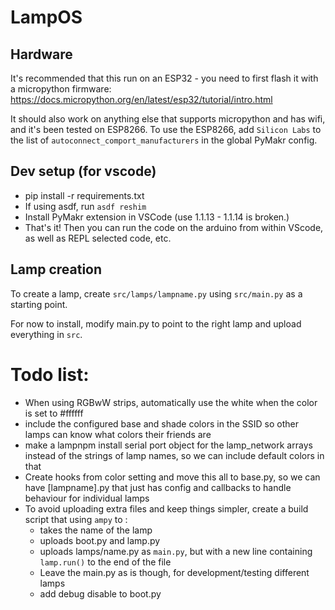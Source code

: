 # LampOS 

## Hardware

It's recommended that this run on an ESP32 - you need to first flash it with a micropython firmware: https://docs.micropython.org/en/latest/esp32/tutorial/intro.html

It should also work on anything else that supports micropython and has wifi, and it's been tested on ESP8266. 
To use the ESP8266, add `Silicon Labs` to the list of `autoconnect_comport_manufacturers` in the global PyMakr config.

## Dev setup (for vscode)

- pip install -r requirements.txt
- If using asdf, run `asdf reshim`
- Install PyMakr extension in VSCode (use 1.1.13 - 1.1.14 is broken.)
- That's it! Then you can run the code on the arduino from within VScode, as well as REPL selected code, etc.


## Lamp creation

To create a lamp, create `src/lamps/lampname.py` using `src/main.py` as a starting point.

For now to install, modify main.py to point to the right lamp and upload everything in `src`.


# Todo list:
 - When using RGBwW strips, automatically use the white when the color is set to #ffffff
 - include the configured base and shade colors in the SSID so other lamps can know what colors their friends are
 - make a lampnpm install serial port object for the lamp_network arrays instead of the strings of lamp names, so we can include default colors in that
 - Create hooks from color setting and move this all to base.py, so we can have [lampname].py that just has config and callbacks to handle behaviour for individual lamps
 - To avoid uploading extra files and keep things simpler, create a build script that using `ampy` to :
    - takes the name of the lamp
    - uploads boot.py and lamp.py
    - uploads lamps/name.py as `main.py`, but with a new line containing `lamp.run()` to the end of the file
    - Leave the main.py as is though, for development/testing different lamps
    - add debug disable to boot.py
